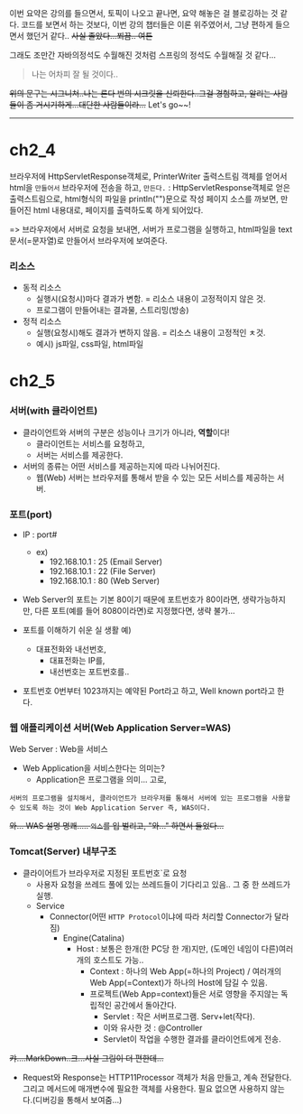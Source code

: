 이번 요약은 강의를 들으면서, 토픽이 나오고 끝나면, 요약 해놓은 걸 블로깅하는 것 같다.
코드를 보면서 하는 것보다, 이번 강의 챕터들은 이론 위주였어서, 그냥 편하게 들으면서 했던거 같다..
~~사실 졸았다...쬐끔.. 여튼~~

그래도 조만간 자바의정석도 수월해진 것처럼 스프링의 정석도 수월해질 것 같다...

>나는 어차피 잘 될 것이다..

~~위의 문구는 시그니쳐..나는 론다 번의 시크릿을 신뢰한다..그걸 경험하고, 알리는 사람들이 좀 거시기하게...대단한 사람들이라...~~
Let's go~~!

---
# ch2_4

브라우저에 HttpServletResponse객체로, PrinterWriter 출력스트림 객체를 얻어서 html을 `만들어서` 브라우저에 전송을 하고, 
`만든다.` : HttpServletResponse객체로 얻은 출력스트림으로, html형식의 파일을 println("")문으로 작성
페이지 소스를 까보면, 만들어진 html 내용대로, 페이지를 출력하도록 하게 되어있다.

=> 브라우저에서 서버로 요청을 보내면, 서버가 프로그램을 실행하고, html파일을 text문서(=문자열)로 만들어서 브라우저에 보여준다.


### 리소스
  * 동적 리소스
    * 실행시(요청시)마다 결과가 변함. = 리소스 내용이 고정적이지 않은 것.
    * 프로그램이 만들어내는 결과물, 스트리밍(방송)
  * 정적 리소스
    * 실행(요청시)해도 결과가 변하지 않음. = 리소스 내용이 고정적인 ㅊ것.
    * 예시) js파일, css파일, html파일



# ch2_5
### 서버(with 클라이언트)
* 클라이언트와 서버의 구분은 성능이나 크기가 아니라, **역할**이다!
  * 클라이언트는 서비스를 요청하고, 
  * 서버는 서비스를 제공한다.
* 서버의 종류는 어떤 서비스를 제공하는지에 따라 나뉘어진다.
  * 웹(Web) 서버는 브라우저를 통해서 받을 수 있는 모든 서비스를 제공하는 서버.

### 포트(port)
* IP : port#
  * ex) 
    * 192.168.10.1 : 25 (Email Server)
    * 192.168.10.1 : 22 (File Server)
    * 192.168.10.1 : 80 (Web Server)
* Web Server의 포트는 기본 80이기 때문에 포트번호가 80이라면, 생략가능하지만,  다른 포트(예를 들어 8080이라면)로 지정했다면, 생략 불가...

* 포트를 이해하기 쉬운 실 생활 예)
  * 대표전화와 내선번호, 
    * 대표전화는 IP를, 
    * 내선번호는 포트번호를..

* 포트번호 0번부터 1023까지는 예약된 Port라고 하고, Well known port라고 한다.


### 웹 애플리케이션 서버(Web Application Server=WAS)
Web Server : Web을 서비스
* Web Application을 서비스한다는 의미는?
  * Application은 프로그램을 의미... 고로, 
```
서버의 프로그램을 설치해서, 클라이언트가 브라우저를 통해서 서버에 있는 프로그램을 사용할 수 있도록 하는 것이 Web Application Server 즉, WAS이다.
```
~~와... WAS 설명 명쾌..... `와스`를 입 벌리고, "와..." 하면서 들었다...~~

### Tomcat(Server) 내부구조
* 클라이어트가 브라우저로 지정된 포트번호`로 요청
  * 사용자 요청을 쓰레드 풀에 있는 쓰레드들이 기다리고 있음.. 그 중 한 쓰레드가 실행.
  * Service
    * Connector(어떤 `HTTP Protocol`이냐에 따라 처리할 Connector가 달라짐)
      * Engine(Catalina)
        * Host : 보통은 한개(한 PC당 한 개)지만, (도메인 네임이 다른)여러 개의 호스트도 가능..
          * Context : 하나의 Web App(=하나의 Project) / 여러개의 Web App(=Context)가 하나의 Host에 담길 수 있음.
          * 프로젝트(Web App=context)들은 서로 영향을 주지않는 독립적인 공간에서 돌아간다.
            * Servlet : 작은 서버프로그램. Serv+let(작다).
            * 이와 유사한 것 : @Controller 
            * Servlet이 작업을 수행한 결과를 클라이언트에게 전송.

~~캬....MarkDown..크...사실 그림이 더 편한데...~~

* Request와 Response는 HTTP11Processor 객체가 처음 만들고, 계속 전달한다. 그리고 메서드에 매개변수에 필요한 객체를 사용한다. 필요 없으면 사용하지 않는다.(디버깅을 통해서 보여줌...)

